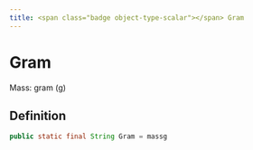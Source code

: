 ```yaml
---
title: <span class="badge object-type-scalar"></span> Gram
---
```

# <span class="badge object-type-scalar"></span> Gram

Mass: gram (g)

## Definition

```java
public static final String Gram = massg
```
